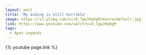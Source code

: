 ```yaml
---
layout: post
title: 'My aiming is still horrible'
image: https://i3.ytimg.com/vi/8_7gw39qOgM/maxresdefault.jpg
link: https://www.youtube.com/watch?v=8_7gw39qOgM
tags:
  - Apex Legends
---
```


{% youtube page.link %}
